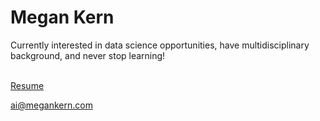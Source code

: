 <h1> Megan Kern </h1>
Currently interested in data science opportunities, have multidisciplinary background, and never stop learning!

[<br> Resume](https://github.com/MeganKern/MeganKern/blob/main/Kern,%20Megan%20-%20Resume.odt?raw=true)

ai@megankern.com
